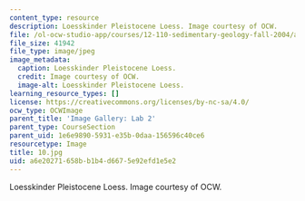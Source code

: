 ```yaml
---
content_type: resource
description: Loesskinder Pleistocene Loess. Image courtesy of OCW.
file: /ol-ocw-studio-app/courses/12-110-sedimentary-geology-fall-2004/a6e20271658bb1b4d6675e92efd1e5e2_10.jpg
file_size: 41942
file_type: image/jpeg
image_metadata:
  caption: Loesskinder Pleistocene Loess.
  credit: Image courtesy of OCW.
  image-alt: Loesskinder Pleistocene Loess.
learning_resource_types: []
license: https://creativecommons.org/licenses/by-nc-sa/4.0/
ocw_type: OCWImage
parent_title: 'Image Gallery: Lab 2'
parent_type: CourseSection
parent_uid: 1e6e9890-5931-e35b-0daa-156596c40ce6
resourcetype: Image
title: 10.jpg
uid: a6e20271-658b-b1b4-d667-5e92efd1e5e2
---
```

Loesskinder Pleistocene Loess. Image courtesy of OCW.
